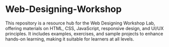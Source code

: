 # Web-Designing-Workshop
This repository is a resource hub for the Web Designing Workshop Lab, offering materials on HTML, CSS, JavaScript, responsive design, and UI/UX principles. It includes examples, exercises, and sample projects to enhance hands-on learning, making it suitable for learners at all levels.
